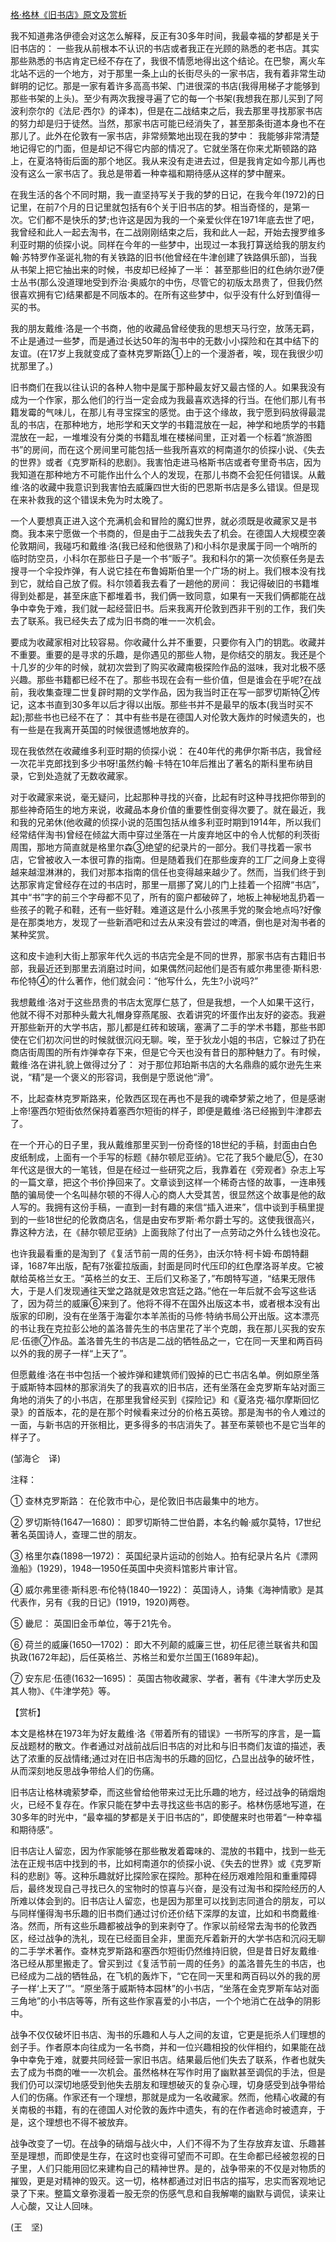 [格·格林《旧书店》原文及赏析](https://www.vrrw.net/wx/12529.html)

我不知道弗洛伊德会对这怎么解释，反正有30多年时间，我最幸福的梦都是关于旧书店的： 一些我从前根本不认识的书店或者我正在光顾的熟悉的老书店。其实那些熟悉的书店肯定已经不存在了，我很不情愿地得出这个结论。在巴黎，离火车北站不远的一个地方，对于那里一条上山的长街尽头的一家书店，我有着非常生动鲜明的记忆。那是一家有着许多高高书架、门进很深的书店(我得用梯子才能够到那些书架的上头)。至少有两次我搜寻遍了它的每一个书架(我想我在那儿买到了阿波利奈尔的《法尼·西尔》的译本)，但是在二战结束之后，我去那里寻找那家书店的努力却是归于徒然。当然，那家书店可能已经消失了，甚至那条街道本身也不在那儿了。此外在伦敦有一家书店，非常频繁地出现在我的梦中： 我能够非常清楚地记得它的门面，但是却记不得它内部的情况了。它就坐落在你来尤斯顿路的路上，在夏洛特街后面的那个地区。我从来没有走进去过，但是我肯定如今那儿再也没有这么一家书店了。我总是带着一种幸福和期待感从这样的梦中醒来。

在我生活的各个不同时期，我一直坚持写关于我的梦的日记，在我今年(1972)的日记里，在前7个月的日记里就包括有6个关于旧书店的梦。相当奇怪的，是第一次。它们都不是快乐的梦;也许这是因为我的一个亲爱伙伴在1971年底去世了吧，我曾经和此人一起去淘书，在二战刚刚结束之后，我和此人一起，开始去搜罗维多利亚时期的侦探小说。同样在今年的一些梦中，出现过一本我打算送给我的朋友约翰·苏特罗作圣诞礼物的有关铁路的旧书(他曾经在牛津创建了铁路俱乐部)，当我从书架上把它抽出来的时候，书皮却已经掉了一半： 甚至那些旧的红色纳尔逊7便士丛书(那么没道理地受到乔治·奥威尔的中伤，尽管它的初版太昂贵了，但我仍然很喜欢拥有它)结果都是不同版本的。在所有这些梦中，似乎没有什么好到值得一买的书。

我的朋友戴维·洛是一个书商，他的收藏品曾经使我的思想天马行空，放荡无羁，不止是通过一些梦，而是通过长达50年的淘书中的无数小小探险和在其中结下的友谊。(在17岁上我就变成了查林克罗斯路①上的一个漫游者，唉，现在我很少叨扰那里了。)



旧书商们在我以往认识的各种人物中是属于那种最友好又最古怪的人。如果我没有成为一个作家，那么他们的行当一定会成为我最喜欢选择的行当。在他们那儿有书籍发霉的气味儿，在那儿有寻宝探宝的感觉。由于这个缘故，我宁愿到码放得最混乱的书店，在那种地方，地形学和天文学的书籍混放在一起，神学和地质学的书籍混放在一起，一堆堆没有分类的书籍乱堆在楼梯间里，正对着一个标着“旅游图书”的房间，而在这个房间里可能包括一些我所喜欢的柯南道尔的侦探小说、《失去的世界》或者《克罗斯科的悲剧》。我害怕走进马格斯书店或者夸里奇书店，因为我知道在那种地方不可能作出什么个人的发现，在那儿书商不会犯任何错误。从戴维·洛的收藏中我意识到我害怕去威廉四世大街的巴恩斯书店是多么错误。但是现在来补救我的这个错误未免为时太晚了。

一个人要想真正进入这个充满机会和冒险的魔幻世界，就必须既是收藏家又是书商。我本来宁愿做一个书商的，但是由于二战我失去了机会。在德国人大规模空袭伦敦期间，我碰巧和戴维·洛(我已经和他很熟了)和小科尔是隶属于同一个哨所的临时防空员，小科尔在那些日子是一个书“贩子”。我和科尔的第一次侦察任务是去搜寻一个伞投炸弹，有人说它挂在布鲁姆斯伯里一个广场的树上。我们根本没有找到它，就给自己放了假。科尔领着我去看了一趟他的房间： 我记得破旧的书籍堆得到处都是，甚至床底下都堆着书，我们俩一致同意，如果有一天我们俩都能在战争中幸免于难，我们就一起经营旧书。后来我离开伦敦到西非干别的工作，我们失去了联系。我已经失去了成为旧书商的唯一一次机会。

要成为收藏家相对比较容易。你收藏什么并不重要，只要你有入门的钥匙。收藏并不重要。重要的是寻求的乐趣，是你遇见的那些人物，是你结交的朋友。我还是个十几岁的少年的时候，就初次尝到了购买收藏南极探险作品的滋味，我对北极不感兴趣。那些书籍都已经不在了。那些书现在会有一些价值，但是谁会在乎呢?在战前，我收集查理二世复辟时期的文学作品，因为我当时正在写一部罗切斯特②传记，这本书直到30多年以后才得以出版。那些书并不是最早的版本(我当时买不起);那些书也已经不在了： 其中有些书是在德国人对伦敦大轰炸的时候遗失的，也有一些是在我离开英国的时候很遗憾地放弃的。

现在我依然在收藏维多利亚时期的侦探小说： 在40年代的弗伊尔斯书店，我曾经一次花半克郎找到多少书呀!虽然约翰·卡特在10年后推出了著名的斯科里布纳目录，它到处造就了无数收藏家。

对于收藏家来说，毫无疑问，比起那种寻找的兴奋，比起有时这种寻找把你带到的那些神奇陌生的地方来说，收藏品本身价值的重要性倒变得次要了。就在最近，我和我的兄弟休(他收藏的侦探小说的范围包括从维多利亚时期到1914年，所以我们经常结伴淘书)曾经在倾盆大雨中穿过坐落在一片废弃地区中的令人忧郁的利茨街周围，那地方简直就是格里尔森③绝望的纪录片的一部分。我们寻找着一家书店，它曾被收入一本很可靠的指南。但是随着我们在那些废弃的工厂之间身上变得越来越湿淋淋的，我们对那本指南的信任也变得越来越少了。然而，当我们终于到达那家肯定曾经存在过的书店时，那里一扇挪了窝儿的门上挂着一个招牌“书店”，其中“书”字的前三个字母都不见了，所有的窗户都破碎了，地板上神秘地乱扔着一些孩子的靴子和鞋，还有一些好鞋。难道这是什么小孩黑手党的聚会地点吗?好像是在那类地方，发现了一些新酒吧和过去从来没有尝过的啤酒，倒也是对淘书者的某种奖赏。

这和皮卡迪利大街上那家年代久远的书店完全是不同的世界，那家书店有古籍旧书部，我最近还到那里去消磨过时间，如果偶然问起他们是否有威尔弗里德·斯科恩·布伦特④的什么著作，他们就会问：“他写什么，先生?小说吗?”

我想戴维·洛对于这些昂贵的书店太宽厚仁慈了，但是我想，一个人如果干这行，他就不得不对那种头戴大礼帽身穿燕尾服、衣着讲究的坏蛋作出友好的姿态。我避开那些新开的大学书店，那儿都是红砖和玻璃，塞满了二手的学术书籍，那些书即使在它们初次问世的时候就很沉闷无聊。唉，至于狄龙小姐的书店，它躲过了扔在商店街周围的所有炸弹幸存下来，但是它今天也没有昔日的那种魅力了。有时候，戴维·洛在讲礼貌上做得过分了： 对于那位邦珀斯书店的大名鼎鼎的威尔逊先生来说，“精”是一个褒义的形容词，我倒是宁愿说他“滑”。

不，比起查林克罗斯路来，伦敦西区现在再也不是我的魂牵梦萦之地了，但是感谢上帝!塞西尔短街依然保持着塞西尔短街的样子，即便是戴维·洛已经搬到牛津郡去了。

在一个开心的日子里，我从戴维那里买到一份奇怪的18世纪的手稿，封面由白色皮纸制成，上面有一个手写的标题《赫尔顿尼亚纳》。它花了我5个畿尼⑤，在30年代这是很大的一笔钱，但是在经过一些研究之后，我靠着在《旁观者》杂志上写的一篇文章，把这个书价挣回来了。文章谈到这样一个稀奇古怪的故事，一连串残酷的骗局使一个名叫赫尔顿的不得人心的商人大受其苦，很显然这个故事是他的敌人写的。我拥有这份手稿，一直到一封有趣的来信“插入进来”，信中谈到手稿里提到的一些18世纪的伦敦商店名，信是由安布罗斯·希尔爵士写的。这使我很高兴，靠这种方法，在《赫尔顿尼亚纳》上面我除了付出了一点劳动之外什么钱也没花。

也许我最看重的是淘到了《复活节前一周的任务》，由沃尔特·柯卡姆·布朗特翻译，1687年出版，配有7张霍拉版画，封面是同时代压印的红色摩洛哥羊皮。它被献给英格兰女王。“英格兰的女王、王后们又称圣了，”布朗特写道，“结果无限伟大，于是人们发现通往天堂之路就是效忠宫廷之路。”他在一年后就不会写这些话了，因为荷兰的威廉⑥来到了。他将不得不在国外出版这本书，或者根本没有出版家的印刷，没有在坐落于海霍尔本羊羔街的马修·特纳书局公开出版。这本漂亮的书让我在克拉彭公地的盖洛普先生的书店里花了半个克朗，我在那儿买我的安东尼·伍德⑦作品。盖洛普先生的书店是二战的牺牲品之一，它在同一天里和两百码以外的我的房子一样“上天了”。

但愿戴维·洛在书中包括一个被炸弹和建筑师们毁掉的已亡书店名单。例如原坐落于威斯特本园林的那家消失了的我喜欢的旧书店，还有坐落在金克罗斯车站对面三角地的消失了的小书店，在那里我曾经买到《探险记》和《夏洛克·福尔摩斯回忆录》的首版本，花的是在那个时候看来过分的价格五英镑。那是淘书的令人难过的一面，与新书店的开张相比，更多得多的书店消失了。甚至布莱顿也不是它当年的样子了。

(邹海仑　译)

注释：

① 查林克罗斯路： 在伦敦市中心，是伦敦旧书店最集中的地方。

② 罗切斯特(1647—1680)： 即罗切斯特二世伯爵，本名约翰·威尔莫特，17世纪著名英国诗人，查理二世的朋友。

③ 格里尔森(1898—1972)： 英国纪录片运动的创始人。拍有纪录片名片《漂网渔船》(1929)，1948—1950任英国中央资料馆影片审计官。

④ 威尔弗里德·斯科恩·布伦特(1840—1922)： 英国诗人，诗集《海神情歌》是其代表作，另有《我的日记》(1919，1920)两卷。

⑤ 畿尼： 英国旧金币单位，等于21先令。

⑥ 荷兰的威廉(1650—1702)： 即大不列颠的威廉三世，初任尼德兰联省共和国执政(1672年起)，后任英格兰、苏格兰和爱尔兰国王(1689年起)。

⑦ 安东尼·伍德(1632—1695)： 英国古物收藏家、学者，著有《牛津大学历史及其人物》、《牛津学苑》等。

【赏析】

本文是格林在1973年为好友戴维·洛《带着所有的错误》一书所写的序言，是一篇反战题材的散文。作者通过对战前战后旧书店的对比和与旧书商们友谊的描述，表达了浓重的反战情绪;通过对在旧书店淘书的乐趣的回忆，凸显出战争的破坏性，从而深刻地反思战争带给人们的伤痛。

旧书店让格林魂萦梦牵，而这些曾给他带来过无比乐趣的地方，经过战争的硝烟炮火，已经不复存在。作家只能在梦中去寻找这些书店的影子。格林伤感地写道，在30多年的时光中，“最幸福的梦都是关于旧书店的”，即使醒来时也带着“一种幸福和期待感”。

旧书店让人留恋，因为作家能够在那些散发着霉味的、混放的书籍中，找到一些无法在正规书店中找到的书，比如柯南道尔的侦探小说、《失去的世界》或《克罗斯科的悲剧》等。这种乐趣就好比探险家在探险。那种在经历艰难险阻和重重障碍后，最终发现自己寻找已久的宝物时的惊喜与兴奋，是没有过淘书和探险经历的人所难以体会到的。旧书店让人留恋，也是因为那里可以找到志同道合的朋友，可以与同样懂得淘书乐趣的旧书商们通过讨价还价结下深厚的友谊，比如和书商戴维·洛。然而，所有这些乐趣都被战争的到来剥夺了。作家以前经常去淘书的伦敦西区，经过战争的洗礼，现在已经面目全非，里面充斥着新开的大学书店和沉闷无聊的二手学术著作。查林克罗斯路和塞西尔短街仍然维持旧貌，但是昔日好友戴维·洛已经从那里搬走了。曾买到过《复活节前一周的任务》的盖洛普先生的书店，也已经成为二战的牺牲品，在飞机的轰炸下，“它在同一天里和两百码以外的我的房子一样‘上天了’”。“原坐落于威斯特本园林”的小书店，“坐落在金克罗斯车站对面三角地”的小书店等等，所有这些作家喜爱的小书店，一个个地消亡在战争的阴影中。

战争不仅仅破坏旧书店、淘书的乐趣和人与人之间的友谊，它更是扼杀人们理想的刽子手。作者原本向往成为一名书商，并和一位兴趣相投的伙伴相约，如果能在战争中幸免于难，就要共同经营一家旧书店。结果最后他们失去了联系，作者也就失去了成为书商的唯一一次机会。虽然格林在写作时用了幽默甚至调侃的手法，但是我们仍可以深切地感受到他失去朋友和理想破灭的复杂心理，切身感受到战争带给人们的伤痛。作家还有一个理想，那就是成为一名收藏家。然而，他精心收藏的有关南极的书籍，有的在德国人对伦敦的轰炸中遗失，有的在作者逃命时被遗弃，于是，这个理想也不得不被放弃。

战争改变了一切。在战争的硝烟与战火中，人们不得不为了生存放弃友谊、乐趣甚至是理想，而即使是生存，在这时也变得可望而不可即。在生命都已经被忽视的日子里，人们只能用回忆来建构自己的精神世界。是的，战争带来的不仅是对物质的摧毁，更是对精神的毁灭。这一切，格林都通过对旧书店的描写，忠实而客观地记录了下来。整篇文章弥漫着一股无奈的伤感气息和自我解嘲的幽默与调侃，读来让人心酸，又让人回味。

(王　坚)

